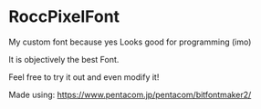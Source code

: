 # RoccPixelFont
My custom font because yes
Looks good for programming (imo)

It is objectively the best Font.


Feel free to try it out and even modify it!


Made using:
https://www.pentacom.jp/pentacom/bitfontmaker2/

